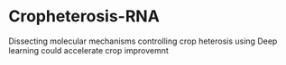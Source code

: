 # Cropheterosis-RNA
Dissecting molecular mechanisms controlling crop heterosis using Deep learning could accelerate crop improvemnt
